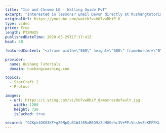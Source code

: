 ```yaml
---
title: "Ice and Chrome LE - Walling Guide PvT"
excerpt: "Interested in lessons? Email Devon directly at hushangtutorials@outlook.com ------------------------------------------------------------------------------------------------------- Want to support HuShang Tutorials directly? Patreon is a website where you can contribute a monthly donation that will help"
originalUrl: https://youtube.com/watch?v=hU7vwRhiP_8
type: video
price: Free
length: PT2M42S
publishedDateTime: 2020-05-29T17:17:41Z
heat: 50

featuredContent: "<iframe width=\"800\" height=\"500\" frameborder=\"0\" src=\"https://www.youtube.com/embed/hU7vwRhiP_8\" allow=\"accelerometer; autoplay; encrypted-media; gyroscope; picture-in-picture\" allowfullscreen></iframe>"

provider:
  name: HuShang Tutorials
  domain: hushangcoaching.com

topics:
  - StarCraft 2
  - Protoss

images:
  - url: https://i.ytimg.com/vi/hU7vwRhiP_8/maxresdefault.jpg
    width: 1280
    height: 720
    isCached: true

secured: "G2Kpk4OKG3XF+gZ0NpQp31W4f6RxB6Q9z2dHGGehc3V+PPiVnshvZeKFFEKLff27Mjj3oY/xbzi5v3GH7hXmr429kEWayD74GjMWH8hcQaigbdGRTwmFm+tS8x9xxb5XWG079oi12K75AZb9H/hpvwCz9CbPZO8bwBUldq38w+j1VdwcsUP+n1fchXh/yrJCHB98aDzZk++PxBsUWqBSsHY8ZDZ4yi+hsqC5mJf1gPYcePkXNCoYrTo3Q74huKsL0GCjozvacEZc36tbcafJH0NZKvJDZD9eT4mDdnSfgLyT9SNOV19KTtMJV9j4BT0w+h5Rp20lsAinZa6Yc14BJ09otfS/FpAapD4soIITHdkUqhLRNJg/OVyUUNNzZAIeiI4xx3qg+BBLnmluBaPsBlt4AF4vMA4eCxvxjzE08k4=;rHlNGSCCG506AfLtyhDMKA=="
---
```


